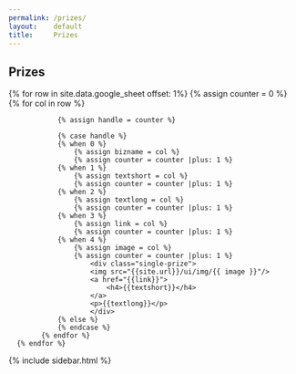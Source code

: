 ```yaml
---
permalink: /prizes/
layout:    default
title:     Prizes
---
```


<section>

<article>
<div id="prizes" class="main">
<h2 class="heading">Prizes</h2>
	 {% for row in site.data.google_sheet offset: 1%}
    	{% assign counter = 0 %}
      	{% for col in row %}
		
      			{% assign handle = counter %}

      			{% case handle %}
		  		{% when 0 %}
		   			{% assign bizname = col %}
		   			{% assign counter = counter |plus: 1 %}
				{% when 1 %}
		  			{% assign textshort = col %}
		  			{% assign counter = counter |plus: 1 %}
				{% when 2 %}
		   			{% assign textlong = col %}
		   			{% assign counter = counter |plus: 1 %}
		  		{% when 3 %}
		   			{% assign link = col %}
		   			{% assign counter = counter |plus: 1 %}
		     	{% when 4 %}
		  			{% assign image = col %}
		  			{% assign counter = counter |plus: 1 %}
						<div class="single-prize">
						<img src="{{site.url}}/ui/img/{{ image }}"/>	
						<a href="{{link}}">
							<h4>{{textshort}}</h4> 
						</a>
						<p>{{textlong}}</p>
						</div>
		  		{% else %}
				{% endcase %}
      		{% endfor %}
      {% endfor %}

</div>

<div class="sidebar">
{% include sidebar.html %}
</div>
</article>
</section>

